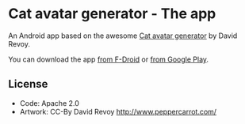 # Cat avatar generator - The app

An Android app based on the awesome [Cat avatar generator][catgen] by David Revoy.

You can download the app [from F-Droid][fdroidlink] or [from Google Play][gplay].

[catgen]: http://www.peppercarrot.com/extras/html/2016_cat-generator/index.php
[fdroidlink]: https://f-droid.org/repository/browse/?fdid=com.agateau.catgenerator
[gplay]: https://play.google.com/store/apps/details?id=com.agateau.catgenerator

## License

- Code: Apache 2.0
- Artwork: CC-By David Revoy <http://www.peppercarrot.com/>
